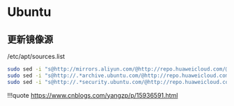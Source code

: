# Ubuntu

## 更新镜像源

/etc/apt/sources.list

```sh
sudo sed -i "s@http://mirrors.aliyun.com/@http://repo.huaweicloud.com/@g" /etc/apt/sources.list
sudo sed -i "s@http://.*archive.ubuntu.com/@http://repo.huaweicloud.com/@g" /etc/apt/sources.list
sudo sed -i "s@http://.*security.ubuntu.com/@http://repo.huaweicloud.com/@g" /etc/apt/sources.list
```

!!!quote
    <https://www.cnblogs.com/yangzp/p/15936591.html>